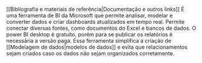 [[Bibliografia e materiais de referência|Documentação e outros links]]
É uma ferramenta de BI da Microsoft que permite analisar, modelar e converter dados e criar dashboards atualizados em tempo real. Permite conectar diversas fontes, como documentos do Excel e bancos de dados.
O power BI desktop é gratuito, porém para se publicar os relatórios é necessária a versão paga.
Essa ferramenta simplifica a criação de [[Modelagem de dados|modelos de dados]] e evita que relacionamentos sejam criados caso os dados não sejam organizados corretamente.
